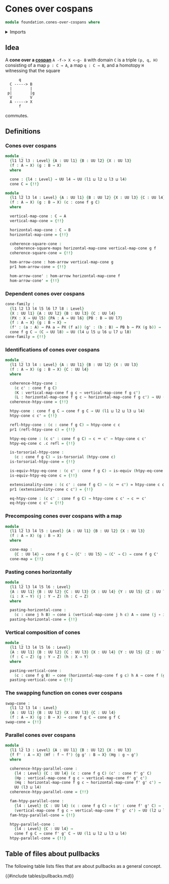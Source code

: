 # Cones over cospans

```agda
module foundation.cones-over-cospans where
```

<details><summary>Imports</summary>

```agda
open import foundation.dependent-pair-types
open import foundation.fundamental-theorem-of-identity-types
open import foundation.homotopy-induction
open import foundation.morphisms-arrows
open import foundation.structure-identity-principle
open import foundation.universe-levels

open import foundation-core.commuting-squares-of-maps
open import foundation-core.equivalences
open import foundation-core.function-types
open import foundation-core.homotopies
open import foundation-core.identity-types
open import foundation-core.torsorial-type-families
open import foundation-core.transport-along-identifications
open import foundation-core.whiskering-homotopies
```

</details>

## Idea

A **cone over a [cospan](foundation.cospans.md)** `A -f-> X <-g- B` with domain
`C` is a triple `(p, q, H)` consisting of a map `p : C → A`, a map `q : C → B`,
and a homotopy `H` witnessing that the square

```text
      q
  C -----> B
  |        |
 p|        |g
  V        V
  A -----> X
      f
```

commutes.

## Definitions

### Cones over cospans

```agda
module _
  {l1 l2 l3 : Level} {A : UU l1} {B : UU l2} {X : UU l3}
  (f : A → X) (g : B → X)
  where

  cone : {l4 : Level} → UU l4 → UU (l1 ⊔ l2 ⊔ l3 ⊔ l4)
  cone C = {!!}

module _
  {l1 l2 l3 l4 : Level} {A : UU l1} {B : UU l2} {X : UU l3} {C : UU l4}
  (f : A → X) (g : B → X) (c : cone f g C)
  where

  vertical-map-cone : C → A
  vertical-map-cone = {!!}

  horizontal-map-cone : C → B
  horizontal-map-cone = {!!}

  coherence-square-cone :
    coherence-square-maps horizontal-map-cone vertical-map-cone g f
  coherence-square-cone = {!!}

  hom-arrow-cone : hom-arrow vertical-map-cone g
  pr1 hom-arrow-cone = {!!}

  hom-arrow-cone' : hom-arrow horizontal-map-cone f
  hom-arrow-cone' = {!!}
```

### Dependent cones over cospans

```agda
cone-family :
  {l1 l2 l3 l4 l5 l6 l7 l8 : Level}
  {X : UU l1} {A : UU l2} {B : UU l3} {C : UU l4}
  (PX : X → UU l5) {PA : A → UU l6} {PB : B → UU l7}
  {f : A → X} {g : B → X} →
  (f' : (a : A) → PA a → PX (f a)) (g' : (b : B) → PB b → PX (g b)) →
  cone f g C → (C → UU l8) → UU (l4 ⊔ l5 ⊔ l6 ⊔ l7 ⊔ l8)
cone-family = {!!}
```

### Identifications of cones over cospans

```agda
module _
  {l1 l2 l3 l4 : Level} {A : UU l1} {B : UU l2} {X : UU l3}
  (f : A → X) (g : B → X) {C : UU l4}
  where

  coherence-htpy-cone :
    (c c' : cone f g C)
    (K : vertical-map-cone f g c ~ vertical-map-cone f g c')
    (L : horizontal-map-cone f g c ~ horizontal-map-cone f g c') → UU (l4 ⊔ l3)
  coherence-htpy-cone = {!!}

  htpy-cone : cone f g C → cone f g C → UU (l1 ⊔ l2 ⊔ l3 ⊔ l4)
  htpy-cone c c' = {!!}

  refl-htpy-cone : (c : cone f g C) → htpy-cone c c
  pr1 (refl-htpy-cone c) = {!!}

  htpy-eq-cone : (c c' : cone f g C) → c ＝ c' → htpy-cone c c'
  htpy-eq-cone c .c refl = {!!}

  is-torsorial-htpy-cone :
    (c : cone f g C) → is-torsorial (htpy-cone c)
  is-torsorial-htpy-cone = {!!}

  is-equiv-htpy-eq-cone : (c c' : cone f g C) → is-equiv (htpy-eq-cone c c')
  is-equiv-htpy-eq-cone c = {!!}

  extensionality-cone : (c c' : cone f g C) → (c ＝ c') ≃ htpy-cone c c'
  pr1 (extensionality-cone c c') = {!!}

  eq-htpy-cone : (c c' : cone f g C) → htpy-cone c c' → c ＝ c'
  eq-htpy-cone c c' = {!!}
```

### Precomposing cones over cospans with a map

```agda
module _
  {l1 l2 l3 l4 l5 : Level} {A : UU l1} {B : UU l2} {X : UU l3}
  (f : A → X) (g : B → X)
  where

  cone-map :
    {C : UU l4} → cone f g C → {C' : UU l5} → (C' → C) → cone f g C'
  cone-map = {!!}
```

### Pasting cones horizontally

```agda
module _
  {l1 l2 l3 l4 l5 l6 : Level}
  {A : UU l1} {B : UU l2} {C : UU l3} {X : UU l4} {Y : UU l5} {Z : UU l6}
  (i : X → Y) (j : Y → Z) (h : C → Z)
  where

  pasting-horizontal-cone :
    (c : cone j h B) → cone i (vertical-map-cone j h c) A → cone (j ∘ i) h A
  pasting-horizontal-cone = {!!}
```

### Vertical composition of cones

```agda
module _
  {l1 l2 l3 l4 l5 l6 : Level}
  {A : UU l1} {B : UU l2} {C : UU l3} {X : UU l4} {Y : UU l5} {Z : UU l6}
  (f : C → Z) (g : Y → Z) (h : X → Y)
  where

  pasting-vertical-cone :
    (c : cone f g B) → cone (horizontal-map-cone f g c) h A → cone f (g ∘ h) A
  pasting-vertical-cone = {!!}
```

### The swapping function on cones over cospans

```agda
swap-cone :
  {l1 l2 l3 l4 : Level}
  {A : UU l1} {B : UU l2} {X : UU l3} {C : UU l4}
  (f : A → X) (g : B → X) → cone f g C → cone g f C
swap-cone = {!!}
```

### Parallel cones over cospans

```agda
module _
  {l1 l2 l3 : Level} {A : UU l1} {B : UU l2} {X : UU l3}
  {f f' : A → X} (Hf : f ~ f') {g g' : B → X} (Hg : g ~ g')
  where

  coherence-htpy-parallel-cone :
    {l4 : Level} {C : UU l4} (c : cone f g C) (c' : cone f' g' C)
    (Hp : vertical-map-cone f g c ~ vertical-map-cone f' g' c')
    (Hq : horizontal-map-cone f g c ~ horizontal-map-cone f' g' c') →
    UU (l3 ⊔ l4)
  coherence-htpy-parallel-cone = {!!}

  fam-htpy-parallel-cone :
    {l4 : Level} {C : UU l4} (c : cone f g C) → (c' : cone f' g' C) →
    (vertical-map-cone f g c ~ vertical-map-cone f' g' c') → UU (l2 ⊔ l3 ⊔ l4)
  fam-htpy-parallel-cone = {!!}

  htpy-parallel-cone :
    {l4 : Level} {C : UU l4} →
    cone f g C → cone f' g' C → UU (l1 ⊔ l2 ⊔ l3 ⊔ l4)
  htpy-parallel-cone = {!!}
```

## Table of files about pullbacks

The following table lists files that are about pullbacks as a general concept.

{{#include tables/pullbacks.md}}
